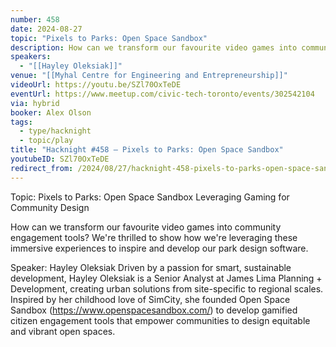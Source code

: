 ```yaml
---
number: 458
date: 2024-08-27
topic: "Pixels to Parks: Open Space Sandbox"
description: How can we transform our favourite video games into community engagement tools? We're thrilled to show how we're leveraging these immersive experiences to inspire and develop our park design software.
speakers:
  - "[[Hayley Oleksiak]]"
venue: "[[Myhal Centre for Engineering and Entrepreneurship]]"
videoUrl: https://youtu.be/SZl70OxTeDE
eventUrl: https://www.meetup.com/civic-tech-toronto/events/302542104
via: hybrid
booker: Alex Olson
tags:
  - type/hacknight
  - topic/play
title: "Hacknight #458 – Pixels to Parks: Open Space Sandbox"
youtubeID: SZl70OxTeDE
redirect_from: /2024/08/27/hacknight-458-pixels-to-parks-open-space-sandbox-with-hayley-oleksiak/
---
```

Topic: Pixels to Parks: Open Space Sandbox Leveraging Gaming for Community Design

How can we transform our favourite video games into community engagement tools? We're thrilled to show how we're leveraging these immersive experiences to inspire and develop our park design software.

Speaker: Hayley Oleksiak
Driven by a passion for smart, sustainable development, Hayley Oleksiak is a Senior Analyst at James Lima Planning + Development, creating urban solutions from site-specific to regional scales. Inspired by her childhood love of SimCity, she founded Open Space Sandbox (https://www.openspacesandbox.com/) to develop gamified citizen engagement tools that empower communities to design equitable and vibrant open spaces.